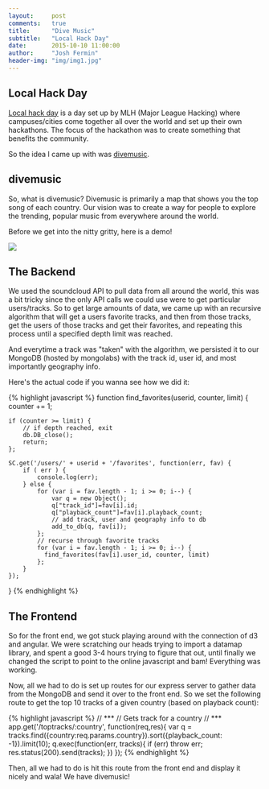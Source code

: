 ```yaml
---
layout:     post
comments: 	true
title:      "Dive Music"
subtitle:   "Local Hack Day"
date:       2015-10-10 11:00:00
author:     "Josh Fermin"
header-img: "img/img1.jpg"
---
```


<h2 class="section-heading">Local Hack Day</h2>

<p><a href="https://localhackday.mlh.io/">Local hack day</a> is a day set up by MLH (Major League Hacking) where campuses/cities come together all over the world and set up their own hackathons. The focus of the hackathon was to create something that benefits the community.</p>

<p>So the idea I came up with was <a href="https://github.com/zhued/divemusic">divemusic</a>.</p>

<h2 class="section-heading">divemusic</h2>
<p>So, what is divemusic? Divemusic is primarily a map that shows you the top song of each country. Our vision was to create a way for people to explore the trending, popular music from everywhere around the world.</p>

<p>Before we get into the nitty gritty, here is a demo!</p>
<a href="https://gfycat.com/ConsiderateLankyAvocet" align="center">
    <img src="http://giant.gfycat.com/ConsiderateLankyAvocet.gif">
</a>


<h2 class="section-heading">The Backend</h2>
<p>We used the soundcloud API to pull data from all around the world, this was a bit tricky since the only API calls we could use were to get particular users/tracks. So to get large amounts of data, we came up with an recursive algorithm that will get a users favorite tracks, and then from those tracks, get the users of those tracks and get their favorites, and repeating this process until a specified depth limit was reached.</p>

<p>And everytime a track was "taken" with the algorithm, we persisted it to our MongoDB (hosted by mongolabs) with the track id, user id, and most importantly geography info.</p>

<p>Here's the actual code if you wanna see how we did it:</p>

{% highlight javascript %}
function find_favorites(userid, counter, limit)
{
	counter += 1;

	if (counter >= limit) { 
		// if depth reached, exit
		db.DB_close();
		return; 
	};

	SC.get('/users/' + userid + '/favorites', function(err, fav) {
		if ( err ) {
			console.log(err);
		} else {
			for (var i = fav.length - 1; i >= 0; i--) {
				var q = new Object();
				q["track_id"]=fav[i].id;
				q["playback_count"]=fav[i].playback_count;
				// add track, user and geography info to db
		  		add_to_db(q, fav[i]);
			};
			// recurse through favorite tracks
			for (var i = fav.length - 1; i >= 0; i--) {
			  find_favorites(fav[i].user_id, counter, limit)
			};
		}
	});
}
{% endhighlight %}

<h2 class="section-heading">The Frontend</h2>
<p>So for the front end, we got stuck playing around with the connection of d3 and angular. We were scratching our heads trying to import a datamap library, and spent a good 3-4 hours trying to figure that out, until finally we changed the script to point to the online javascript and bam! Everything was working.</p>

<p>Now, all we had to do is set up routes for our express server to gather data from the MongoDB and send it over to the front end. So we set the following route to get the top 10 tracks of a given country (based on playback count):</p>

{% highlight javascript %}
// ***
// Gets track for a country
// ***
app.get('/toptracks/:country', function(req,res){
	var q = tracks.find({country:req.params.country}).sort({playback_count: -1}).limit(10);
	q.exec(function(err, tracks){
		if (err) throw err;
		res.status(200).send(tracks);
	})
});
{% endhighlight %}

<p>Then, all we had to do is hit this route from the front end and display it nicely and wala! We have divemusic!</p>